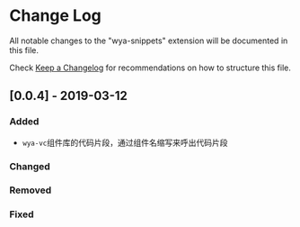 # Change Log

All notable changes to the "wya-snippets" extension will be documented in this file.

Check [Keep a Changelog](http://keepachangelog.com/) for recommendations on how to structure this file.

## [0.0.4] - 2019-03-12
### Added
- `wya-vc`组件库的代码片段，通过组件名缩写来呼出代码片段

### Changed

### Removed

### Fixed